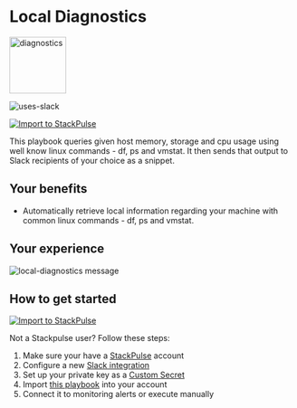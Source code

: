 # Local Diagnostics

<img src="../../images/ssh.png" width="100" alt="diagnostics">

![uses-slack](https://img.shields.io/static/v1?label=uses&message=Slack&style=flat&logo=slack&color=4A154B)

[![Import to StackPulse](../../images/open_in_stackpulse.svg)](https://app.stackpulse.io/playbook/create#https://github.com/stackpulse/playbooks/blob/master/local-diagnostics/playbook.yaml)

This playbook queries given host memory, storage and cpu usage using well know linux commands  - df, ps and vmstat.
It then sends that output to Slack recipients of your choice as a snippet.

## Your benefits

- Automatically retrieve local information regarding your machine with common linux commands - df, ps and vmstat.

## Your experience

![local-diagnostics message](../../images/ssh.png)

## How to get started

[![Import to StackPulse](../../images/diagnostics_output.png)](https://app.stackpulse.io/playbook/create#https://github.com/stackpulse/playbooks/blob/master/local-diagnostics/playbook.yaml)

Not a Stackpulse user? Follow these steps:

1. Make sure your have a [StackPulse](https://stackpulse.com/get-started) account
2. Configure a  new [Slack integration](https://docs.stackpulse.io/getting_started/#step-3-configure-a-new-slack-integration)
3. Set up your private key as a [Custom Secret](https://docs.stackpulse.io/integrations/#custom-integrations-secrets)
4. Import [this playbook](https://app.stackpulse.io/playbooks) into your account
5. Connect it to monitoring alerts or execute manually

